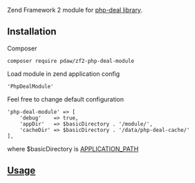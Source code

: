 Zend Framework 2 module for [php-deal library](https://github.com/lisachenko/php-deal).

Installation
------------

Composer

```
composer require pdaw/zf2-php-deal-module
```

Load module in zend application config

```
'PhpDealModule'
```

Feel free to change default configuration

```
'php-deal-module' => [
    'debug'    => true,
    'appDir'   => $basicDirectory . '/module/',
    'cacheDir' => $basicDirectory . '/data/php-deal-cache/'
],
```

where $basicDirectory is [APPLICATION_PATH](https://github.com/pdaw/zf2-php-deal-module/blob/master/config/module.config.php#L3) 

[Usage](https://github.com/lisachenko/php-deal/blob/master/README.md)
-----
